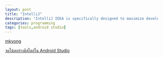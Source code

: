 ```yaml
---
layout: post
title: "IntelliJ"
description: "IntelliJ IDEA is specifically designed to maximize developer productivity."
categories: programming
tags: [tools,android studio]
---
```


[mkyong](http://www.mkyong.com/intellij/)

[จดโน้ตอย่างมีสไตล์ใน Android Studio](https://blacklenspub.com/จดโน้ตอย่างมีสไตล์ใน-android-studio-bf513bbea006)
